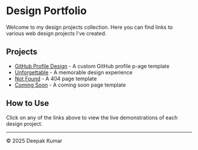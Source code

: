 # Design Portfolio

Welcome to my design projects collection. Here you can find links to various web design projects I've created.

## Projects

- [GitHub Profile Design](https://deepakkumar55.github.io/Design/GithubProfile/) - A custom GitHub profile p-age template
- [Unforgettable](https://deepakkumar55.github.io/Design/Unforgettable/) - A memorable design experience
- [Not Found](https://deepakkumar55.github.io/Design/Not-Found/) - A 404 page template
- [Coming Soon](https://deepakkumar55.github.io/Design/Coming-Soon/) - A coming soon page template

## How to Use

Click on any of the links above to view the live demonstrations of each design project.

---
© 2025 Deepak Kumar